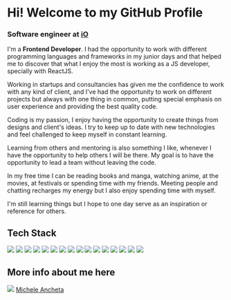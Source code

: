 # Hi! Welcome to my GitHub Profile

### Software engineer at [iO](https://www.iodigital.com/nl)

I'm a **Frontend Developer**. I had the opportunity to work with different programming languages and frameworks in my junior days and that helped me to discover that what I enjoy the most is working as a JS developer, specially with ReactJS.

Working in startups and consultancies has given me the confidence to work with any kind of client, and I've had the opportunity to work on different projects but always with one thing in common, putting special emphasis on user experience and providing the best quality code.

Coding is my passion, I enjoy having the opportunity to create things from designs and client's ideas. I try to keep up to date with new technologies and feel challenged to keep myself in constant learning.

Learning from others and mentoring is also something I like, whenever I have the opportunity to help others I will be there. My goal is to have the opportunity to lead a team without leaving the code. 

In my free time I can be reading books and manga, watching anime, at the movies, at festivals or spending time with my friends. Meeting people and chatting recharges my energy but I also enjoy spending time with myself.

I'm still learning things but I hope to one day serve as an inspiration or reference for others.

## Tech Stack

<img src="https://img.shields.io/badge/JavaScript-323330?style=for-the-badge&logo=javascript&logoColor=F7DF1E" /> <img src="https://img.shields.io/badge/Node.js-339933?style=for-the-badge&logo=nodedotjs&logoColor=white" /> <img src="https://img.shields.io/badge/React-20232A?style=for-the-badge&logo=react&logoColor=61DAFB" /> <img src="https://img.shields.io/badge/Redux-593D88?style=for-the-badge&logo=redux&logoColor=white" /> <img src="https://img.shields.io/badge/React_Router-CA4245?style=for-the-badge&logo=react-router&logoColor=white" /> <img src="https://img.shields.io/badge/Gatsby-663399?style=for-the-badge&logo=gatsby&logoColor=white" /> <img src="https://img.shields.io/badge/next.js-000000?style=for-the-badge&logo=nextdotjs&logoColor=white" /> <img src="https://img.shields.io/badge/storybook-FF4785?style=for-the-badge&logo=storybook&logoColor=white" /> <img src="https://img.shields.io/badge/Material%20UI-007FFF?style=for-the-badge&logo=mui&logoColor=white" /> <img src="https://img.shields.io/badge/styled--components-DB7093?style=for-the-badge&logo=styled-components&logoColor=white" /> <img src="https://img.shields.io/badge/Tailwind_CSS-38B2AC?style=for-the-badge&logo=tailwind-css&logoColor=white" /> <img src="https://img.shields.io/badge/CSS3-1572B6?style=for-the-badge&logo=css3&logoColor=white" /> <img src="https://img.shields.io/badge/HTML5-E34F26?style=for-the-badge&logo=html5&logoColor=white" /> <img src="https://img.shields.io/badge/TypeScript-007ACC?style=for-the-badge&logo=typescript&logoColor=white" /> <img src="https://img.shields.io/badge/eslint-3A33D1?style=for-the-badge&logo=eslint&logoColor=white" />   <img src="https://img.shields.io/badge/Postman-FF6C37?style=for-the-badge&logo=Postman&logoColor=white" /> 

## More info about me here

<img src="https://img.shields.io/badge/LinkedIn-0077B5?style=for-the-badge&logo=linkedin&logoColor=white" /> [Michele Ancheta](https://www.linkedin.com/in/micheleancheta/)